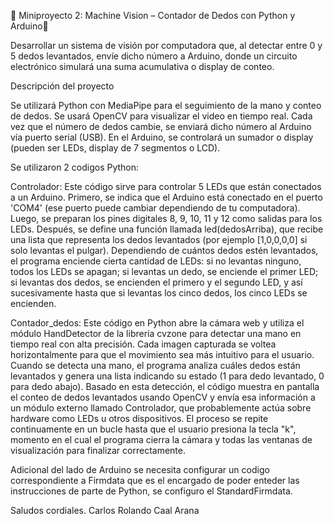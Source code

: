 🧠 Miniproyecto 2: Machine Vision – Contador de Dedos con Python y Arduino🎯

Desarrollar un sistema de visión por computadora que, al detectar entre 0 y 5 dedos levantados, envíe dicho número a Arduino, donde un circuito electrónico simulará una suma acumulativa o display de conteo.

Descripción del proyecto

Se utilizará Python con MediaPipe para el seguimiento de la mano y conteo de dedos.
Se usará OpenCV para visualizar el video en tiempo real.
Cada vez que el número de dedos cambie, se enviará dicho número al Arduino vía puerto serial (USB).
En el Arduino, se controlará un sumador o display (pueden ser LEDs, display de 7 segmentos o LCD).

Se utilizaron 2 codigos Python:

Controlador:
Este código sirve para controlar 5 LEDs que están conectados a un Arduino. Primero, se indica que el Arduino está conectado en el puerto 'COM4' (ese puerto puede cambiar dependiendo de tu computadora). Luego, se preparan los pines digitales 8, 9, 10, 11 y 12 como salidas para los LEDs. Después, se define una función llamada led(dedosArriba), que recibe una lista que representa los dedos levantados (por ejemplo [1,0,0,0,0] si solo levantas el pulgar). Dependiendo de cuántos dedos estén levantados, el programa enciende cierta cantidad de LEDs: si no levantas ninguno, todos los LEDs se apagan; si levantas un dedo, se enciende el primer LED; si levantas dos dedos, se encienden el primero y el segundo LED, y así sucesivamente hasta que si levantas los cinco dedos, los cinco LEDs se encienden. 

Contador_dedos:
Este código en Python abre la cámara web y utiliza el módulo HandDetector de la librería cvzone para detectar una mano en tiempo real con alta precisión. Cada imagen capturada se voltea horizontalmente para que el movimiento sea más intuitivo para el usuario. Cuando se detecta una mano, el programa analiza cuáles dedos están levantados y genera una lista indicando su estado (1 para dedo levantado, 0 para dedo abajo). Basado en esta detección, el código muestra en pantalla el conteo de dedos levantados usando OpenCV y envía esa información a un módulo externo llamado Controlador, que probablemente actúa sobre hardware como LEDs u otros dispositivos. El proceso se repite continuamente en un bucle hasta que el usuario presiona la tecla "k", momento en el cual el programa cierra la cámara y todas las ventanas de visualización para finalizar correctamente.

Adicional del lado de Arduino se necesita configurar un codigo correspondiente a Firmdata que es el encargado de poder enteder las instrucciones de parte de Python, se configuro el StandardFirmdata.

Saludos cordiales.
Carlos Rolando Caal Arana



